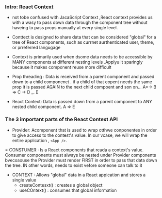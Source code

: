 ### Intro: React Context

- not tobe confused with JacaScript Context ,React context provides us with a wasy to pass down data through the component tree without haveing to pass props manually at every single level.
- Conttect is designed to share data that can be considered "global" for a tree of React components, such as currnet aurthenticated user, theme, or prreferred langugage

- Context is primarily used when dsome data needs to be accessible by MANY components at different nesting levels .Applyu it sparingly because it makes component reuse more difficult

- Prop threading : Data is received from a parent component and passed down to a child componenet . if a child of that copent needs the same prop it is passed AGAIN to the next child compoent and son on... A=-> B => C -> D \_. E

- React Context: Data is passed down from a parent component to ANY nested child component. A => E

### The 3 important parts of the React Context API

- Provider: Acomponent that is used to wrap otthwe conponentes in order to give access to the contest's value. In our vcase, we will wrap the entire application , `<App />`.

= CONSTUMER : Is a React components that reada a context's value. Consumer components must always be nested under Provider components bvecoaouse the Provider must render FIRST in order to pass that data down the tree. IN other words, needs to exist vefore someone can talk to it

- CONTEXT : Allows "global" data in a React appication and stores a single value
  - createContesxt() : creates a global object
  - useCOntext() : consumes that global information

